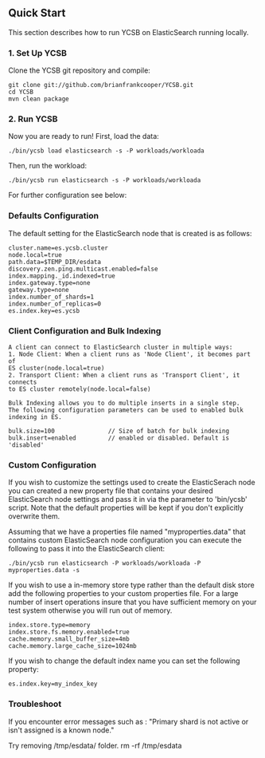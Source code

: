 <!--
Copyright (c) 2012 YCSB contributors. All rights reserved.

Licensed under the Apache License, Version 2.0 (the "License"); you
may not use this file except in compliance with the License. You
may obtain a copy of the License at

http://www.apache.org/licenses/LICENSE-2.0

Unless required by applicable law or agreed to in writing, software
distributed under the License is distributed on an "AS IS" BASIS,
WITHOUT WARRANTIES OR CONDITIONS OF ANY KIND, either express or
implied. See the License for the specific language governing
permissions and limitations under the License. See accompanying
LICENSE file.
-->

## Quick Start

This section describes how to run YCSB on ElasticSearch running locally. 

### 1. Set Up YCSB

Clone the YCSB git repository and compile:

    git clone git://github.com/brianfrankcooper/YCSB.git
    cd YCSB
    mvn clean package

### 2. Run YCSB
    
Now you are ready to run! First, load the data:

    ./bin/ycsb load elasticsearch -s -P workloads/workloada

Then, run the workload:

    ./bin/ycsb run elasticsearch -s -P workloads/workloada

For further configuration see below: 

### Defaults Configuration
The default setting for the ElasticSearch node that is created is as follows:

    cluster.name=es.ycsb.cluster
    node.local=true
    path.data=$TEMP_DIR/esdata
    discovery.zen.ping.multicast.enabled=false
    index.mapping._id.indexed=true
    index.gateway.type=none
    gateway.type=none
    index.number_of_shards=1
    index.number_of_replicas=0
    es.index.key=es.ycsb

	
### Client Configuration and Bulk Indexing

	A client can connect to ElasticSearch cluster in multiple ways:
	1. Node Client: When a client runs as 'Node Client', it becomes part of
	ES cluster(node.local=true)
	2. Transport Client: When a client runs as 'Transport Client', it connects
	to ES cluster remotely(node.local=false)
	
	Bulk Indexing allows you to do multiple inserts in a single step. 
	The following configuration parameters can be used to enabled bulk indexing in ES.
	
	bulk.size=100               // Size of batch for bulk indexing
    bulk.insert=enabled         // enabled or disabled. Default is 'disabled'


### Custom Configuration
If you wish to customize the settings used to create the ElasticSerach node
you can created a new property file that contains your desired ElasticSearch 
node settings and pass it in via the parameter to 'bin/ycsb' script. Note that 
the default properties will be kept if you don't explicitly overwrite them.

Assuming that we have a properties file named "myproperties.data" that contains 
custom ElasticSearch node configuration you can execute the following to
pass it into the ElasticSearch client:


    ./bin/ycsb run elasticsearch -P workloads/workloada -P myproperties.data -s


If you wish to use a in-memory store type rather than the default disk store add 
the following properties to your custom properties file. For a large number of 
insert operations insure that you have sufficient memory on your test system 
otherwise you will run out of memory.

    index.store.type=memory
    index.store.fs.memory.enabled=true
    cache.memory.small_buffer_size=4mb
    cache.memory.large_cache_size=1024mb

If you wish to change the default index name you can set the following property:

    es.index.key=my_index_key

### Troubleshoot
If you encounter error messages such as :
"Primary shard is not active or isn't assigned is a known node."

Try removing /tmp/esdata/ folder. 
    rm -rf /tmp/esdata

